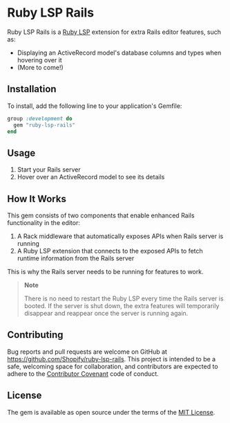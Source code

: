 # Ruby LSP Rails

Ruby LSP Rails is a [Ruby LSP](https://github.com/Shopify/ruby-lsp) extension for extra Rails editor features, such as:

- Displaying an ActiveRecord model's database columns and types when hovering over it
- (More to come!)

## Installation

To install, add the following line to your application's Gemfile:

```ruby
group :development do
  gem "ruby-lsp-rails"
end
```

## Usage

1. Start your Rails server
1. Hover over an ActiveRecord model to see its details

## How It Works

This gem consists of two components that enable enhanced Rails functionality in the editor:

1. A Rack middleware that automatically exposes APIs when Rails server is running
1. A Ruby LSP extension that connects to the exposed APIs to fetch runtime information from the Rails server

This is why the Rails server needs to be running for features to work.

> **Note**
>
> There is no need to restart the Ruby LSP every time the Rails server is booted.
> If the server is shut down, the extra features will temporarily disappear and reappear once the server is running again.

## Contributing

Bug reports and pull requests are welcome on GitHub at https://github.com/Shopify/ruby-lsp-rails. This project is
intended to be a safe, welcoming space for collaboration, and contributors are expected to adhere to the
[Contributor Covenant](https://github.com/Shopify/ruby-lsp-rails/blob/main/CODE_OF_CONDUCT.md) code of conduct.

## License

The gem is available as open source under the terms of the
[MIT License](https://github.com/Shopify/ruby-lsp-rails/blob/main/LICENSE.txt).
